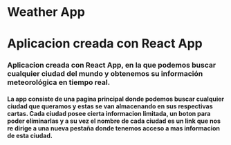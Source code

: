 # Weather App

# Aplicacion creada con React App 
<div>
  <h3>Aplicacion creada con React App, en la que podemos buscar cualquier ciudad del mundo y obtenemos su información meteorológica en tiempo real.</h3>
  <h4>
    La app consiste de una pagina principal donde podemos buscar cualquier ciudad que queramos y estas se van almacenando en sus respectivas cartas. Cada ciudad posee cierta informacion limitada, un boton para poder eliminarlas y a su vez el nombre de cada ciudad es un link que nos re dirige a una nueva pestaña donde tenemos acceso a mas informacion de esta ciudad.
  </h4>
</div>
